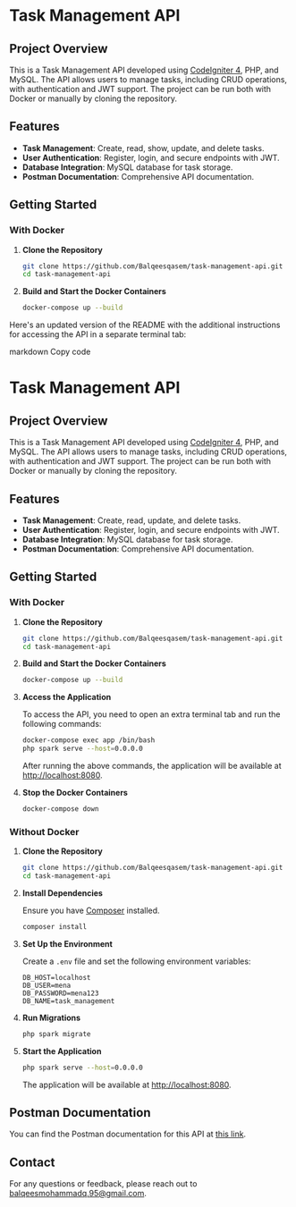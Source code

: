 # Task Management API

## Project Overview

This is a Task Management API developed using [CodeIgniter 4](https://codeigniter.com/), PHP, and MySQL. The API allows users to manage tasks, including CRUD operations, with authentication and JWT support. The project can be run both with Docker or manually by cloning the repository.

## Features

- **Task Management**: Create, read, show, update, and delete tasks.
- **User Authentication**: Register, login, and secure endpoints with JWT.
- **Database Integration**: MySQL database for task storage.
- **Postman Documentation**: Comprehensive API documentation.

## Getting Started

### With Docker

1. **Clone the Repository**

    ```bash
    git clone https://github.com/Balqeesqasem/task-management-api.git
    cd task-management-api
    ```

2. **Build and Start the Docker Containers**

    ```bash
    docker-compose up --build
    ```


Here's an updated version of the README with the additional instructions for accessing the API in a separate terminal tab:

markdown
Copy code
# Task Management API

## Project Overview

This is a Task Management API developed using [CodeIgniter 4](https://codeigniter.com/), PHP, and MySQL. The API allows users to manage tasks, including CRUD operations, with authentication and JWT support. The project can be run both with Docker or manually by cloning the repository.

## Features

- **Task Management**: Create, read, update, and delete tasks.
- **User Authentication**: Register, login, and secure endpoints with JWT.
- **Database Integration**: MySQL database for task storage.
- **Postman Documentation**: Comprehensive API documentation.

## Getting Started

### With Docker

1. **Clone the Repository**

    ```bash
    git clone https://github.com/Balqeesqasem/task-management-api.git
    cd task-management-api
    ```

2. **Build and Start the Docker Containers**

    ```bash
    docker-compose up --build
    ```

3. **Access the Application**

    To access the API, you need to open an extra terminal tab and run the following commands:

    ```bash
    docker-compose exec app /bin/bash
    php spark serve --host=0.0.0.0
    ```

    After running the above commands, the application will be available at [http://localhost:8080](http://localhost:8080).


4. **Stop the Docker Containers**

    ```bash
    docker-compose down
    ```

### Without Docker

1. **Clone the Repository**

    ```bash
    git clone https://github.com/Balqeesqasem/task-management-api.git
    cd task-management-api
    ```

2. **Install Dependencies**

    Ensure you have [Composer](https://getcomposer.org/) installed.

    ```bash
    composer install
    ```

3. **Set Up the Environment**

    Create a `.env` file and set the following environment variables:

    ```
    DB_HOST=localhost
    DB_USER=mena
    DB_PASSWORD=mena123
    DB_NAME=task_management
    ```

4. **Run Migrations**

    ```bash
    php spark migrate
    ```

5. **Start the Application**

    ```bash
    php spark serve --host=0.0.0.0
    ```

    The application will be available at [http://localhost:8080](http://localhost:8080).

## Postman Documentation

You can find the Postman documentation for this API at [this link](https://documenter.getpostman.com/view/11123143/2sAXjSy8tX#36ccd50e-e9cf-469c-890b-71dab2001747).



## Contact

For any questions or feedback, please reach out to [balqeesmohammadq.95@gmail.com](balqeesmohammadq.95@gmail.com).

